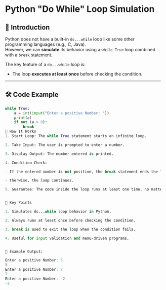 # Python "Do While" Loop Simulation

## 📌 Introduction
Python does not have a built-in `do...while` loop like some other programming languages (e.g., C, Java).  
However, we can **simulate** its behavior using a `while True` loop combined with a `break` statement.

The key feature of a `do...while` loop is:
- The loop **executes at least once** before checking the condition.

---

## 🛠 Code Example
```python
while True:
    a = int(input("Enter a positive Number: "))
    print(a)
    if not (a > 0):
        break
📖 How It Works
1. Start Loop: The while True statement starts an infinite loop.

2. Take Input: The user is prompted to enter a number.

3. Display Output: The number entered is printed.

4. Condition Check:

- If the entered number is not positive, the break statement ends the loop.

- therwise, the loop continues.

5. Guarantee: The code inside the loop runs at least one time, no matter the input


🧠 Key Points

1. Simulates do...while loop behavior in Python.

2. Always runs at least once before checking the condition.

3. break is used to exit the loop when the condition fails.

4. Useful for input validation and menu-driven programs.


📂 Example Output:

Enter a positive Number: 5
5
Enter a positive Number: 7
7
Enter a positive Number: -2
-2